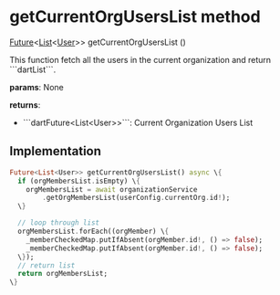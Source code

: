 


# getCurrentOrgUsersList method








[Future](https://api.flutter.dev/flutter/dart-async/Future-class.html)&lt;[List](https://api.flutter.dev/flutter/dart-core/List-class.html)&lt;[User](../../models_user_user_info/User-class.md)>> getCurrentOrgUsersList
()





<p>This function fetch all the users in the current organization and return ```dartList```.</p>
<p><strong>params</strong>:
  None</p>
<p><strong>returns</strong>:</p>
<ul>
<li>```dartFuture&lt;List&lt;User&gt;&gt;```: Current Organization Users List</li>
</ul>



## Implementation

```dart
Future<List<User>> getCurrentOrgUsersList() async \{
  if (orgMembersList.isEmpty) \{
    orgMembersList = await organizationService
        .getOrgMembersList(userConfig.currentOrg.id!);
  \}

  // loop through list
  orgMembersList.forEach((orgMember) \{
    _memberCheckedMap.putIfAbsent(orgMember.id!, () => false);
    _memberCheckedMap.putIfAbsent(orgMember.id!, () => false);
  \});
  // return list
  return orgMembersList;
\}
```







